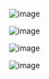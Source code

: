 ![image](https://github.com/cauantt/StudioGhibi/assets/131816676/a82cbb74-a824-4a46-9917-81ef500ef97d)




![image](https://github.com/cauantt/StudioGhibi/assets/131816676/f1b990e4-c94b-4ffe-b3e8-5da439707537)


![image](https://github.com/cauantt/StudioGhibi/assets/131816676/3c7edc30-907c-4cd1-8265-20ff24725d70)


![image](https://github.com/cauantt/StudioGhibi/assets/131816676/a122e47f-54e6-46c9-a0f9-364094ba6cf2)
